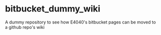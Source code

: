 # bitbucket_dummy_wiki
A dummy repository to see how E4040's bitbucket pages can be moved to a github repo's wiki
